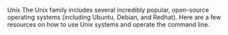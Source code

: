 Unix
The Unix family includes several incredibly popular, open-source operating systems (including Ubuntu, Debian, and Redhat). Here are a few resources on how to use Unix systems and operate the command line.  
